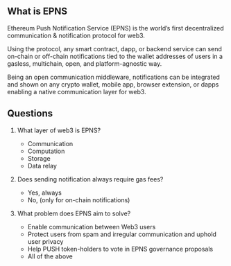 ## What is EPNS

Ethereum Push Notification Service (EPNS) is the world’s first decentralized communication & notification protocol for web3.

Using the protocol, any smart contract, dapp, or backend service can send on-chain or off-chain notifications tied to the wallet addresses of users in a gasless, multichain, open, and platform-agnostic way.

Being an open communication middleware, notifications can be integrated and shown on any crypto wallet, mobile app, browser extension, or dapps enabling a native communication layer for web3.


## Questions
1. What layer of web3 is EPNS?
    * Communication
    * Computation
    * Storage
    * Data relay

2. Does sending notification always require gas fees?
    * Yes, always
    * No, (only for on-chain notifications)

3. What problem does EPNS aim to solve?
    * Enable communication between Web3 users
    * Protect users from spam and irregular communication and uphold user privacy
    * Help PUSH token-holders to vote in EPNS governance proposals
    * All of the above
